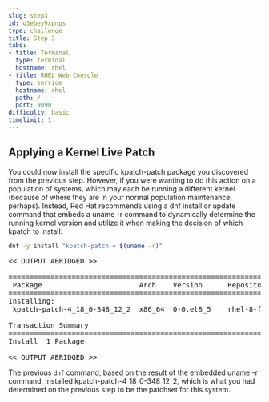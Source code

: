 ```yaml
---
slug: step3
id: o3ebey9xpnps
type: challenge
title: Step 3
tabs:
- title: Terminal
  type: terminal
  hostname: rhel
- title: RHEL Web Console
  type: service
  hostname: rhel
  path: /
  port: 9090
difficulty: basic
timelimit: 1
---
```

## Applying a Kernel Live Patch

You could now install the specific kpatch-patch package you discovered from the
previous step.  However, if you were wanting to do this action on a population
of systems, which may each be running a different kernel (because of where they
are in your normal population maintenance, perhaps).  Instead, Red Hat
recommends using a dnf install or update command that embeds a uname -r
command to dynamically determine the running kernel version and utilize it
when making the decision of which kpatch to install:

```bash
dnf -y install "kpatch-patch = $(uname -r)"
```

<pre class="file">
<< OUTPUT ABRIDGED >>

=========================================================================================
 Package                       Arch    Version      Repository                      Size
=========================================================================================
Installing:
 kpatch-patch-4_18_0-348_12_2  x86_64  0-0.el8_5    rhel-8-for-x86_64-baseos-rpms  7.7 k

Transaction Summary
=========================================================================================
Install  1 Package

<< OUTPUT ABRIDGED >>
</pre>

The previous `dnf` command, based on the result of the embedded uname -r
command, installed kpatch-patch-4_18_0-348_12_2, which is what you had
determined on the previous step to be the patchset for this system.

